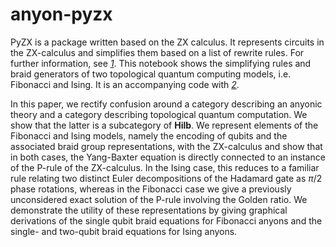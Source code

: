 # anyon-pyzx
PyZX is a package written based on the ZX calculus. It represents circuits in the ZX-calculus and simplifies them based on a list of rewrite rules. For further information, see  <cite>[1]</cite>. This notebook shows the simplifying rules and braid generators of two topological quantum computing models, i.e. Fibonacci and Ising. It is an accompanying code with
<cite> [2]</cite>. 

In this paper, we rectify confusion around a category describing an anyonic theory and a category describing topological quantum computation. We show that the latter is a subcategory of **Hilb**. We represent elements of the Fibonacci and Ising models, namely the encoding of qubits and the associated braid group representations, with the ZX-calculus and show that in both cases, the Yang-Baxter equation is directly connected to an instance of the P-rule of the ZX-calculus. In the Ising case, this reduces to a familiar rule relating two distinct Euler decompositions of the Hadamard gate as $\pi/2$ phase rotations, whereas in the Fibonacci case we give a previously unconsidered exact solution of the P-rule involving the Golden ratio. We demonstrate the utility of these representations by giving graphical derivations of the single qubit braid equations for Fibonacci anyons and the single- and two-qubit braid equations for Ising anyons. 


[1]: https://arxiv.org/abs/1904.04735
[2]: https://arxiv.org/abs/2211.03855
